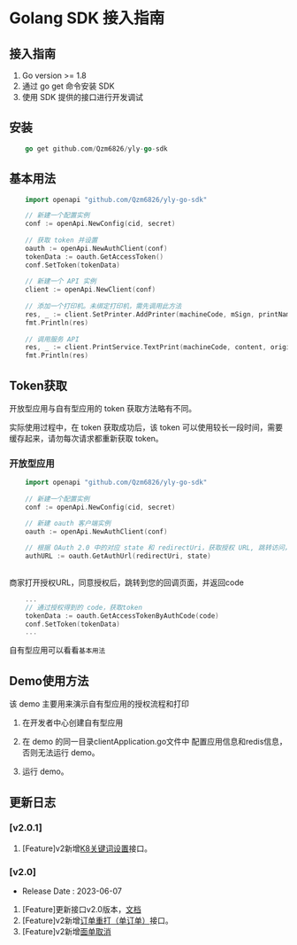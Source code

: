 # Golang SDK 接入指南

## 接入指南

  1. Go version >= 1.8
  2. 通过 go get 命令安装 SDK
  4. 使用 SDK 提供的接口进行开发调试

 ## 安装
 
 ```go
     go get github.com/Qzm6826/yly-go-sdk
 ```
 
 ## 基本用法
 
 ```go
     import openapi "github.com/Qzm6826/yly-go-sdk"
 
     // 新建一个配置实例
     conf := openApi.NewConfig(cid, secret)
     
     // 获取 token 并设置
     oauth := openApi.NewAuthClient(conf)
     tokenData := oauth.GetAccessToken()
     conf.SetToken(tokenData)
     
     // 新建一个 API 实例
     client := openApi.NewClient(conf)
     
     // 添加一个打印机。未绑定打印机，需先调用此方法
     res, _ := client.SetPrinter.AddPrinter(machineCode, mSign, printName)
     fmt.Println(res)
     
     // 调用服务 API
     res, _ := client.PrintService.TextPrint(machineCode, content, originId)
     fmt.Println(res)
 
 ```
 
 ## Token获取
 开放型应用与自有型应用的 token 获取方法略有不同。
 
 实际使用过程中，在 token 获取成功后，该 token 可以使用较长一段时间，需要缓存起来，请勿每次请求都重新获取 token。
 
 ### 开放型应用
 
 
 ```go
     import openapi "github.com/Qzm6826/yly-go-sdk"
     
     // 新建一个配置实例
     conf := openApi.NewConfig(cid, secret)
 
     // 新建 oauth 客户端实例
     oauth := openApi.NewAuthClient(conf)
     
     // 根据 OAuth 2.0 中的对应 state 和 redirectUri，获取授权 URL, 跳转访问，通过回调获取AuthCode
     authURL := oauth.GetAuthUrl(redirectUri, state)
    
 ```
 
 商家打开授权URL，同意授权后，跳转到您的回调页面，并返回code
 
 ```go
     ...
     // 通过授权得到的 code，获取token
     tokenData := oauth.GetAccessTokenByAuthCode(code)
     conf.SetToken(tokenData)
     ...
 ```
 
 自有型应用可以看看`基本用法`
 
 ## Demo使用方法
 
 该 demo 主要用来演示自有型应用的授权流程和打印
 
 1. 在开发者中心创建自有型应用
 
 2. 在 demo 的同一目录clientApplication.go文件中 配置应用信息和redis信息，否则无法运行 demo。
 
 3. 运行 demo。
 
 ## 更新日志
 ### [v2.0.1]
 1. [Feature]v2新增[K8关键词设置](https://www.kancloud.cn/ly6886/oauth-api/3198288)接口。
 ### [v2.0]
 * Release Date : 2023-06-07
 1. [Feature]更新接口v2.0版本，[文档](https://www.kancloud.cn/ly6886/oauth-api/3170299)
 2. [Feature]v2新增[订单重打（单订单）](https://www.kancloud.cn/ly6886/oauth-api/3170332)接口。
 3. [Feature]v2新增[面单取消](https://www.kancloud.cn/ly6886/oauth-api/3170326)
 
